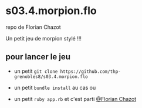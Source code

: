 # s03.4.morpion.flo

repo de Florian Chazot

Un petit jeu de morpion stylé !!!

## pour lancer le jeu

- un petit `git clone https://github.com/thp-grenobles8/s03.4.morpion.flo`

- un petit `bundle install` au cas ou

- un petit `ruby app.rb` et c'est parti
<a href="https://thehackingproject.slack.com/messages/UHFNBN79D/">@Florian Chazot</a>
